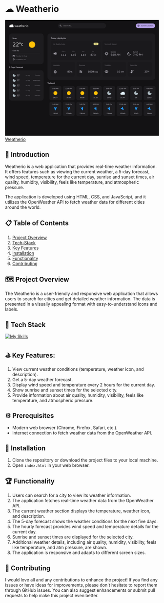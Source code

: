 # ☁ Weatherio 
![1600x1200](/assest/images/1600x1200.png.png)
[Weatherio](https://vibey19.github.io/PRODIGY_WD_05/)

## 🧾 Introduction

Weatherio is a web application that provides real-time weather information. It offers features such as viewing the current weather, a 5-day forecast, wind speed, temperature for the current day, sunrise and sunset times, air quality, humidity, visibility, feels like temperature, and atmospheric pressure.

The application is developed using HTML, CSS, and JavaScript, and it utilizes the OpenWeather API to fetch weather data for different cities around the world.

## 📋 Table of Contents

1. [Project Overview](#project-overview)
2. [Tech-Stack](#tech-stack)
3. [Key Features](#key-features)
4. [Installation](#installation)
5. [Functionality](#functionality)
6. [Contributing](#contributing)

## 🗺 Project Overview

The Weatherio is a user-friendly and responsive web application that allows users to search for cities and get detailed weather information. The data is presented in a visually appealing format with easy-to-understand icons and labels.

## 🧮 Tech Stack
[![My Skills](https://skillicons.dev/icons?i=html,css,js&theme=light)](https://skillicons.dev)

## ⛳ Key Features:
1. View current weather conditions (temperature, weather icon, and description).<br/>
2. Get a 5-day weather forecast.<br/>
3. Display wind speed and temperature every 2 hours for the current day.<br/>
4. Show sunrise and sunset times for the selected city.<br/>
5. Provide information about air quality, humidity, visibility, feels like temperature, and atmospheric pressure.<br/>

## ⚙ Prerequisites
- Modern web browser (Chrome, Firefox, Safari, etc.).<br/>
- Internet connection to fetch weather data from the OpenWeather API.

## 👾 Installation

1. Clone the repository or download the project files to your local machine.
2. Open `index.html` in your web browser.


## 🏆 Functionality

1. Users can search for a city to view its weather information.<br/>
2. The application fetches real-time weather data from the OpenWeather API.<br/>
3. The current weather section displays the temperature, weather icon, and description.<br/>
4. The 5-day forecast shows the weather conditions for the next five days.<br/>
5. The hourly forecast provides wind speed and temperature details for the current day.<br/>
6. Sunrise and sunset times are displayed for the selected city.<br/>
7. Additional weather details, including air quality, humidity, visibility, feels like temperature, and atm pressure, are shown.<br/>
8. The application is responsive and adapts to different screen sizes.<br/>


## 📩 Contributing

I would love all and any contributions to enhance the project! If you find any issues or have ideas for improvements, please don't hesitate to report them through GitHub issues. You can also suggest enhancements or submit pull requests to help make this project even better.
